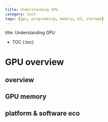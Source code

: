 ```yaml
---
title: Understanding GPU
category: tech
tags: [gpu, programming, memory, AI, storage]
---
```


title:  Understanding GPU

* TOC
{:toc}


# GPU overview

## overview

## GPU memory

## platform & software eco
